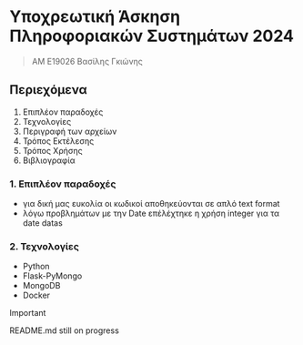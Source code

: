 # Υποχρεωτική Άσκηση Πληροφοριακών Συστημάτων 2024
> ΑΜ Ε19026 Βασίλης Γκιώνης 

## Περιεχόμενα 
1. Επιπλέον παραδοχές
2. Τεχνολογίες
3. Περιγραφή των αρχείων
4. Τρόπος Εκτέλεσης
5. Τρόπος Χρήσης 
6. Βιβλιογραφία

### 1. Επιπλέον παραδοχές
- για δική μας ευκολία οι κωδικοί αποθηκεύονται σε απλό text format
- λόγω προβλημάτων με την Date επέλέχτηκε η χρήση integer για τα date datas

### 2. Τεχνολογίες 
- Python
- Flask-PyMongo
- MongoDB
- Docker


> [!IMPORTANT]
> README.md still on progress


